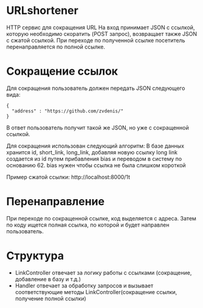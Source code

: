 # URLshortener
HTTP сервис для сокращения URL
На вход принимает JSON с ссылкой, которую необходимо скоратить (POST запрос), возвращает также JSON с сжатой ссылкой.
При переходе по полученной ссылке посетитель перенаправляется по полной ссылке.

# Сокращение ссылок
Для сокращения пользователь должен передать JSON следующего вида:
```
{
  "address" : "https://github.com/zvdenis/"
}
```
В ответ пользователь получит такой же JSON, но уже с сокращенной ссылкой.

Для сокращения использован следующий алгоритм:
В базе данных хранится id, short_link, long_link, добавляя новую ссылку long link создается из 
id путем прибавления bias и переводом в систему по основанию 62. bias нужен чтобы ссылка не была слишком короткой

Пример сжатой ссылки:
http://localhost:8000/1t

# Перенаправление
При переходе по сокращенной ссылке, код выделяется с адреса. Затем по коду ищется полная ссылка, по которой и будет направлен пользователь.

# Структура
* LinkController отвечает за логику работы с ссылками (сокращение, добавление в базу и т.д.)
* Handler отвечает за обработку запросов и вызывает соответствующие методы LinkController(сокращение ссылки, получение полной ссылки)
